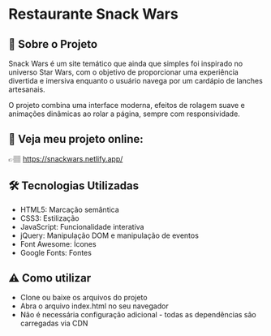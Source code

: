 # Restaurante Snack Wars 

## 🍔 Sobre o Projeto

Snack Wars é um site temático que ainda que simples foi inspirado no universo Star Wars, com o objetivo de proporcionar uma experiência divertida e imersiva enquanto o usuário navega por um cardápio de lanches artesanais.

O projeto combina uma interface moderna, efeitos de rolagem suave e animações dinâmicas ao rolar a página, sempre com responsividade.



## 🔎 Veja meu projeto online: 

👉🏽 https://snackwars.netlify.app/




## 🛠️ Tecnologias Utilizadas 

- HTML5: Marcação semântica
- CSS3: Estilização
- JavaScript: Funcionalidade interativa
- jQuery: Manipulação DOM e manipulação de eventos
- Font Awesome: Ícones
- Google Fonts: Fontes

## ⚠️ Como utilizar

- Clone ou baixe os arquivos do projeto
- Abra o arquivo index.html no seu navegador
- Não é necessária configuração adicional - todas as dependências são carregadas via CDN
